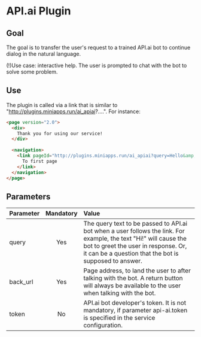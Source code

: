 # API.ai Plugin

## Goal

The goal is to transfer the user's request to a trained API.ai bot to continue dialog in the natural language. 

(!)Use case: interactive help. The user is prompted to chat with the bot to solve some problem.

## Use

The plugin is called via a link that is similar to "http://plugins.miniapps.run/ai_apiai?....". For instance:
```html
<page version="2.0">
  <div>
    Thank you for using our service!
  </div>
 
  <navigation>
    <link pageId="http://plugins.miniapps.run/ai_apiai?query=Hello&amp;back_url=index.xml&amp;token=23143434r54:er4hhigdsfsdafdadf">
      To first page
    </link>
  </navigation>
</page>
```

## Parameters
| Parameter     | Mandatory       | Value |
|:------------- |:---------------:|:-------------|
| query         | Yes             |The query text to be passed to API.ai bot when a user follows the link. For example, the text "Hi!" will cause the bot to greet the user in response. Or, it can be a question that the bot is supposed to answer.|
| back_url      | Yes             |Page address, to land the user to after talking with the bot. A return button will always be available to the user when talking with the bot.|
| token         | No              |API.ai bot developer's token. It is not mandatory, if parameter api-ai.token is specified in the service configuration.|


		
		
